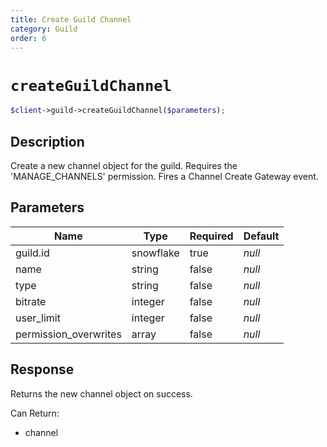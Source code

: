 ```yaml
---
title: Create Guild Channel
category: Guild
order: 6
---
```


# `createGuildChannel`

```php
$client->guild->createGuildChannel($parameters);
```

## Description

Create a new channel object for the guild. Requires the &#039;MANAGE_CHANNELS&#039; permission.  Fires a Channel Create Gateway event.

## Parameters


Name | Type | Required | Default
--- | --- | --- | ---
guild.id | snowflake | true | *null*
name | string | false | *null*
type | string | false | *null*
bitrate | integer | false | *null*
user_limit | integer | false | *null*
permission_overwrites | array | false | *null*

## Response

Returns the new channel object on success.

Can Return:

* channel
